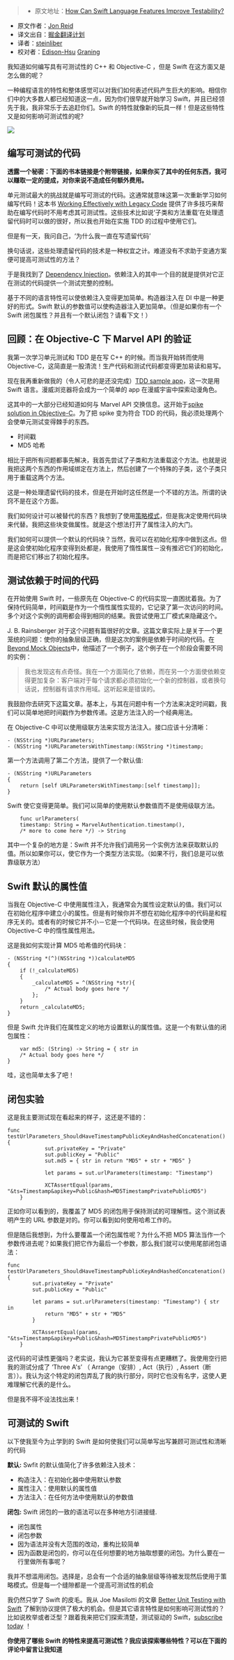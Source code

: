 > * 原文地址：[How Can Swift Language Features Improve Testability?](http://qualitycoding.org/swift-testability/)
* 原文作者：[Jon Reid](http://qualitycoding.org/contact/)
* 译文出自：[掘金翻译计划](https://github.com/xitu/gold-miner)
* 译者：[steinliber](https://github.com/steinliber)
* 校对者：[Edison-Hsu](https://github.com/Edison-Hsu)  [Graning](https://github.com/Graning)


我知道如何编写具有可测试性的 C++ 和 Objective-C ，但是 Swift 在这方面又是怎么做的呢？

一种编程语言的特性和整体感觉可以对我们如何表述代码产生巨大的影响。相信你们中的大多数人都已经知道这一点，因为你们很早就开始学习 Swift，并且已经领先于我，我非常乐于去追赶你们。Swift 的特性就像新的玩具一样！但是这些特性又是如何影响可测试性的呢?

![](http://qualitycoding.org/jrwp/wp-content/uploads/2016/09/tool-contrast@2x.jpg)

## 编写可测试的代码

**透露一个秘密：下面的书本链接是个附带链接，如果你买了其中的任何东西，我可以赚取一定的提成，对你来说不造成任何额外费用。**

单元测试最大的挑战就是编写可测试的代码。这通常就意味这第一次重新学习如何编写代码！这本书 [Working Effectively with Legacy Code](http://www.amazon.com/gp/product/0131177052/ref=as_li_tl?ie=UTF8&camp=1789&creative=9325&creativeASIN=0131177052&linkCode=as2&tag=qualitycoding-20&linkId=CMFUKIQWYHGBBOSN) 提供了许多技巧来帮助在编写代码时不用考虑其可测试性。这些技术比如说‘子类和方法重载’在处理遗留代码时可以做的很好，所以我也开始在实施 TDD 的过程中使用它们。

但是有一天，我问自己，‘为什么我一直在写遗留代码’

换句话说，这些处理遗留代码的技术是一种权宜之计。难道没有不求助于变通方案便可提高可测试性的方法？

于是我找到了 [Dependency Injection](http://qualitycoding.org/dependency-injection/)。依赖注入的其中一个目的就是提供对它正在测试的代码提供一个测试完整的控制。

基于不同的语言特性可以使依赖注入变得更加简单。构造器注入在 DI 中是一种更好的形式。Swift 默认的参数值可以使构造器注入更加简单。（但是如果你有一个 Swift 闭包属性？并且有一个默认闭包？请看下文！）

## 回顾：在 Objective-C 下 Marvel API 的验证

我第一次学习单元测试和 TDD 是在写 C++ 的时候。而当我开始转而使用 Objective-C，这简直是一股清流！生产代码和测试代码都变得更加易读和易写。

现在我再重新做我的（令人可悲的是还没完成）[TDD sample app](http://qualitycoding.org/tdd-sample-archives/)，这一次是用 Swift 语言。漫威浏览器将会成为一个简单的 app 在漫威宇宙中探索动漫角色。

这其中的一大部分已经知道如何与 Marvel API 交换信息。这开始于[spike solution in Objective-C](http://qualitycoding.org/spike-solution-techniques/)。为了把 spike 变为符合 TDD 的代码，我必须处理两个会使单元测试变得棘手的东西。

* 时间戳
* MD5 哈希

相比于把所有问题都事先解决，我首先尝试了子类和方法重载这个方法。也就是说我把这两个东西的作用域绑定在方法上，然后创建了一个特殊的子类，这个子类只用于重载这两个方法。

这是一种处理遗留代码的技术，但是在开始时这任然是一个不错的方法。所谓的诀窍不是在这个方面。

我们如何设计可以被替代的东西？我想到了使用[策略模式](https://en.wikipedia.org/wiki/Strategy_pattern)，但是我决定使用代码块来代替。我把这些块变做属性。就是这个想法打开了属性注入的大门。

我们如何可以提供一个默认的代码块？当然，我可以在初始化程序中做到这点。但是这会使初始化程序变得到处都是，我使用了惰性属性－没有推迟它们的初始化，而是把它们移出了初始化程序。

## 测试依赖于时间的代码

在开始使用 Swift 时，一些原先在 Objective-C 的代码实现一直困扰着我。为了保持代码简单，时间戳是作为一个惰性属性实现的，它记录了第一次访问的时间。多个对这个实例的调用都会得到相同的结果。我尝试使用工厂模式来隐藏这个。

J. B. Rainsberger 对于这个问题有篇很好的文章。这篇文章实际上是关于一个更笼统的问题：使你的抽象层级正确，但是这次的案例是依赖于时间的代码。在[Beyond Mock Objects](http://blog.thecodewhisperer.com/permalink/beyond-mock-objects)中，他描述了一个例子，这个例子在一个阶段会需要不同的实例：

> 我也发现这有点奇怪。我在一个方面简化了依赖，而在另一个方面使依赖变得更加复杂：客户端对于每个请求都必须初始化一个新的控制器，或者换句话说，控制器有请求作用域。这听起来是错误的。

我鼓励你去研究下这篇文章。基本上，与其在问题中有一个方法来决定时间戳，我们可以简单地把时间戳作为参数传递。这是方法注入的一个经典用法。

在 Objective-C 中可以使用级联方法来实现方法注入。接口应该十分清晰：

    - (NSString *)URLParameters;
    - (NSString *)URLParametersWithTimestamp:(NSString *)timestamp;

第一个方法调用了第二个方法，提供了一个默认值:

    - (NSString *)URLParameters
    {
        return [self URLParametersWithTimestamp:[self timestamp]];
    }

Swift 使它变得更简单。我们可以简单的使用默认参数值而不是使用级联方法。

		func urlParameters(
	    timestamp: String = MarvelAuthentication.timestamp(),
	    /* more to come here */) -> String

其中一个复杂的地方是：Swift 并不允许我们调用另一个实例方法来获取默认的值。所以如果你可以，使它作为一个类型方法实现。（如果不行，我们总是可以依靠级联方法）

## Swift 默认的属性值

当我在 Objective-C 中使用属性注入，我通常会为属性设定默认的值。我们可以在初始化程序中建立小的属性。但是有时候你并不想在初始化程序中的代码是和程序无关的。或者有的时候它并不小－它是一个代码块。在这些时候，我会使用 Objective-C 中的惰性属性用法。

这是我如何实现计算 MD5 哈希值的代码块：

    - (NSString *(^)(NSString *))calculateMD5
    {
        if (!_calculateMD5)
        {
            _calculateMD5 = ^(NSString *str){
                /* Actual body goes here */
            };
        }
        return _calculateMD5;
    }

但是 Swift 允许我们在属性定义的地方设置默认的属性值。这是一个有默认值的闭包属性：

		var md5: (String) -> String = { str in
	    /* Actual body goes here */
	}

哇，这也简单太多了吧！

## 闭包实验

这是我主要测试现在看起来的样子，这还是不错的：

    func testUrlParameters_ShouldHaveTimestampPublicKeyAndHashedConcatenation() {
    			sut.privateKey = "Private"
    			sut.publicKey = "Public"
    			sut.md5 = { str in return "MD5" + str + "MD5" }
    
    			let params = sut.urlParameters(timestamp: "Timestamp")
    
    			XCTAssertEqual(params, "&ts=Timestamp&apikey=Public&hash=MD5TimestampPrivatePublicMD5")
    	}

正如你可以看到的，我覆盖了 MD5 的闭包用于保持测试的可理解性。这个测试表明产生的 URL 参数是对的。你可以看到如何使用哈希工作的。

但是随后我想到，为什么要覆盖一个闭包属性呢？为什么不把 MD5 算法当作一个参数传进去呢？如果我们把它作为最后一个参数，那么我们就可以使用尾部闭包语法：

    func testUrlParameters_ShouldHaveTimestampPublicKeyAndHashedConcatenation() {
            sut.privateKey = "Private"
            sut.publicKey = "Public"
    
            let params = sut.urlParameters(timestamp: "Timestamp") { str in
                return "MD5" + str + "MD5"
            }
    
            XCTAssertEqual(params, "&ts=Timestamp&apikey=Public&hash=MD5TimestampPrivatePublicMD5")
        }

这代码的可读性更强吗？老实说，我认为它甚至变得有点更糟糕了。我使用空行把我的测试分成了 ‘Three A's’ （ Arrange（安排）, Act（执行）, Assert（断言））。我认为这个特定的闭包弄乱了我的执行部分，同时它也没有名字，这使人更难理解它代表的是什么。

但是我不得不设法找出来！

## 可测试的 Swift

以下使我至今为止学到的 Swift 是如何使我们可以简单写出写兼顾可测试性和清晰的代码

**默认:** Swfit 的默认值简化了许多依赖注入技术：

*   构造注入：在初始化器中使用默认参数
*   属性注入：使用默认的属性值
*   方法注入：在任何方法中使用默认的参数值

**闭包:** Swift 闭包的一致的语法可以在多种地方引进接缝.

*   闭包属性
*   闭包参数
*   因为语法并没有大范围的改动，重构比较简单
*   因为函数是闭包的，你可以在任何想要的地方抽取想要的闭包。为什么要在一行里做所有事呢？

我并不想滥用闭包。选择是，总会有一个合适的抽象层级等待被发现然后使用于策略模式。但是每一个缝隙都是一个提高可测试性的机会

我仍然只学了 Swift 的皮毛。我从 Joe Masilotti 的文章 [Better Unit Testing with Swift](http://masilotti.com/better-swift-unit-testing/) 了解到协议提供了极大的机会。但是其它语言特性是如何影响可测试性的？比如说枚举或者泛型？跟着我来把它们探索清楚，测试驱动的 Swift，[subscribe today](http://qualitycoding.org/subscribe/) ！

**你使用了哪些 Swift 的特性来提高可测试性？我应该探索哪些特性？可以在下面的评论中留言让我知道**

